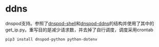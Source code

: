 # ddns

dnspod支持。参照了[dnspod-shell](https://github.com/anrip/dnspod-shell)和[dnspod-ddns](https://github.com/strahe/dnspod-ddns)的结构并使用了其中的get_ip.py。重写目的是减少请求数，并去掉了自行调度，调度采用crontab

```shell
pip3 install dnspod-python python-dotenv
```
